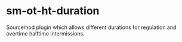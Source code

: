 # sm-ot-ht-duration
Sourcemod plugin which allows different durations for regulation and overtime halftime intermissions.
